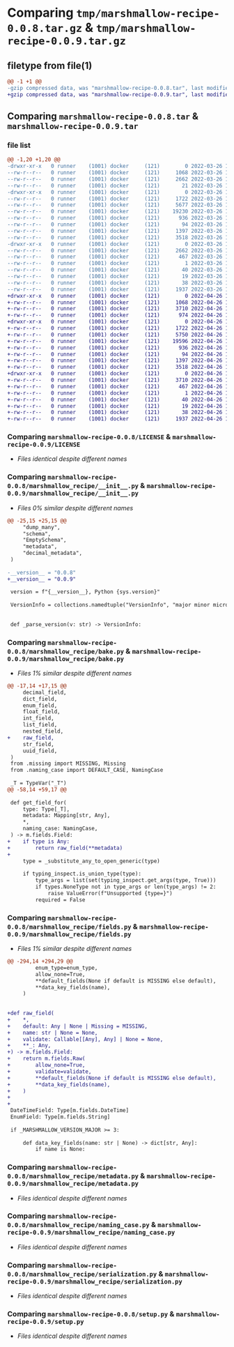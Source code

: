 # Comparing `tmp/marshmallow-recipe-0.0.8.tar.gz` & `tmp/marshmallow-recipe-0.0.9.tar.gz`

## filetype from file(1)

```diff
@@ -1 +1 @@
-gzip compressed data, was "marshmallow-recipe-0.0.8.tar", last modified: Sat Mar 26 10:17:49 2022, max compression
+gzip compressed data, was "marshmallow-recipe-0.0.9.tar", last modified: Tue Apr 26 14:25:41 2022, max compression
```

## Comparing `marshmallow-recipe-0.0.8.tar` & `marshmallow-recipe-0.0.9.tar`

### file list

```diff
@@ -1,20 +1,20 @@
-drwxr-xr-x   0 runner    (1001) docker     (121)        0 2022-03-26 10:17:49.394435 marshmallow-recipe-0.0.8/
--rw-r--r--   0 runner    (1001) docker     (121)     1068 2022-03-26 10:17:37.000000 marshmallow-recipe-0.0.8/LICENSE
--rw-r--r--   0 runner    (1001) docker     (121)     2662 2022-03-26 10:17:49.394435 marshmallow-recipe-0.0.8/PKG-INFO
--rw-r--r--   0 runner    (1001) docker     (121)       21 2022-03-26 10:17:37.000000 marshmallow-recipe-0.0.8/README.md
-drwxr-xr-x   0 runner    (1001) docker     (121)        0 2022-03-26 10:17:49.394435 marshmallow-recipe-0.0.8/marshmallow_recipe/
--rw-r--r--   0 runner    (1001) docker     (121)     1722 2022-03-26 10:17:37.000000 marshmallow-recipe-0.0.8/marshmallow_recipe/__init__.py
--rw-r--r--   0 runner    (1001) docker     (121)     5677 2022-03-26 10:17:37.000000 marshmallow-recipe-0.0.8/marshmallow_recipe/bake.py
--rw-r--r--   0 runner    (1001) docker     (121)    19230 2022-03-26 10:17:37.000000 marshmallow-recipe-0.0.8/marshmallow_recipe/fields.py
--rw-r--r--   0 runner    (1001) docker     (121)      936 2022-03-26 10:17:37.000000 marshmallow-recipe-0.0.8/marshmallow_recipe/metadata.py
--rw-r--r--   0 runner    (1001) docker     (121)       94 2022-03-26 10:17:37.000000 marshmallow-recipe-0.0.8/marshmallow_recipe/missing.py
--rw-r--r--   0 runner    (1001) docker     (121)     1397 2022-03-26 10:17:37.000000 marshmallow-recipe-0.0.8/marshmallow_recipe/naming_case.py
--rw-r--r--   0 runner    (1001) docker     (121)     3518 2022-03-26 10:17:37.000000 marshmallow-recipe-0.0.8/marshmallow_recipe/serialization.py
-drwxr-xr-x   0 runner    (1001) docker     (121)        0 2022-03-26 10:17:49.394435 marshmallow-recipe-0.0.8/marshmallow_recipe.egg-info/
--rw-r--r--   0 runner    (1001) docker     (121)     2662 2022-03-26 10:17:49.000000 marshmallow-recipe-0.0.8/marshmallow_recipe.egg-info/PKG-INFO
--rw-r--r--   0 runner    (1001) docker     (121)      467 2022-03-26 10:17:49.000000 marshmallow-recipe-0.0.8/marshmallow_recipe.egg-info/SOURCES.txt
--rw-r--r--   0 runner    (1001) docker     (121)        1 2022-03-26 10:17:49.000000 marshmallow-recipe-0.0.8/marshmallow_recipe.egg-info/dependency_links.txt
--rw-r--r--   0 runner    (1001) docker     (121)       40 2022-03-26 10:17:49.000000 marshmallow-recipe-0.0.8/marshmallow_recipe.egg-info/requires.txt
--rw-r--r--   0 runner    (1001) docker     (121)       19 2022-03-26 10:17:49.000000 marshmallow-recipe-0.0.8/marshmallow_recipe.egg-info/top_level.txt
--rw-r--r--   0 runner    (1001) docker     (121)       38 2022-03-26 10:17:49.394435 marshmallow-recipe-0.0.8/setup.cfg
--rw-r--r--   0 runner    (1001) docker     (121)     1937 2022-03-26 10:17:37.000000 marshmallow-recipe-0.0.8/setup.py
+drwxr-xr-x   0 runner    (1001) docker     (121)        0 2022-04-26 14:25:41.168740 marshmallow-recipe-0.0.9/
+-rw-r--r--   0 runner    (1001) docker     (121)     1068 2022-04-26 14:25:21.000000 marshmallow-recipe-0.0.9/LICENSE
+-rw-r--r--   0 runner    (1001) docker     (121)     3710 2022-04-26 14:25:41.168740 marshmallow-recipe-0.0.9/PKG-INFO
+-rw-r--r--   0 runner    (1001) docker     (121)      974 2022-04-26 14:25:21.000000 marshmallow-recipe-0.0.9/README.md
+drwxr-xr-x   0 runner    (1001) docker     (121)        0 2022-04-26 14:25:41.168740 marshmallow-recipe-0.0.9/marshmallow_recipe/
+-rw-r--r--   0 runner    (1001) docker     (121)     1722 2022-04-26 14:25:21.000000 marshmallow-recipe-0.0.9/marshmallow_recipe/__init__.py
+-rw-r--r--   0 runner    (1001) docker     (121)     5750 2022-04-26 14:25:21.000000 marshmallow-recipe-0.0.9/marshmallow_recipe/bake.py
+-rw-r--r--   0 runner    (1001) docker     (121)    19596 2022-04-26 14:25:21.000000 marshmallow-recipe-0.0.9/marshmallow_recipe/fields.py
+-rw-r--r--   0 runner    (1001) docker     (121)      936 2022-04-26 14:25:21.000000 marshmallow-recipe-0.0.9/marshmallow_recipe/metadata.py
+-rw-r--r--   0 runner    (1001) docker     (121)       94 2022-04-26 14:25:21.000000 marshmallow-recipe-0.0.9/marshmallow_recipe/missing.py
+-rw-r--r--   0 runner    (1001) docker     (121)     1397 2022-04-26 14:25:21.000000 marshmallow-recipe-0.0.9/marshmallow_recipe/naming_case.py
+-rw-r--r--   0 runner    (1001) docker     (121)     3518 2022-04-26 14:25:21.000000 marshmallow-recipe-0.0.9/marshmallow_recipe/serialization.py
+drwxr-xr-x   0 runner    (1001) docker     (121)        0 2022-04-26 14:25:41.168740 marshmallow-recipe-0.0.9/marshmallow_recipe.egg-info/
+-rw-r--r--   0 runner    (1001) docker     (121)     3710 2022-04-26 14:25:41.000000 marshmallow-recipe-0.0.9/marshmallow_recipe.egg-info/PKG-INFO
+-rw-r--r--   0 runner    (1001) docker     (121)      467 2022-04-26 14:25:41.000000 marshmallow-recipe-0.0.9/marshmallow_recipe.egg-info/SOURCES.txt
+-rw-r--r--   0 runner    (1001) docker     (121)        1 2022-04-26 14:25:41.000000 marshmallow-recipe-0.0.9/marshmallow_recipe.egg-info/dependency_links.txt
+-rw-r--r--   0 runner    (1001) docker     (121)       40 2022-04-26 14:25:41.000000 marshmallow-recipe-0.0.9/marshmallow_recipe.egg-info/requires.txt
+-rw-r--r--   0 runner    (1001) docker     (121)       19 2022-04-26 14:25:41.000000 marshmallow-recipe-0.0.9/marshmallow_recipe.egg-info/top_level.txt
+-rw-r--r--   0 runner    (1001) docker     (121)       38 2022-04-26 14:25:41.168740 marshmallow-recipe-0.0.9/setup.cfg
+-rw-r--r--   0 runner    (1001) docker     (121)     1937 2022-04-26 14:25:21.000000 marshmallow-recipe-0.0.9/setup.py
```

### Comparing `marshmallow-recipe-0.0.8/LICENSE` & `marshmallow-recipe-0.0.9/LICENSE`

 * *Files identical despite different names*

### Comparing `marshmallow-recipe-0.0.8/marshmallow_recipe/__init__.py` & `marshmallow-recipe-0.0.9/marshmallow_recipe/__init__.py`

 * *Files 0% similar despite different names*

```diff
@@ -25,15 +25,15 @@
     "dump_many",
     "schema",
     "EmptySchema",
     "metadata",
     "decimal_metadata",
 )
 
-__version__ = "0.0.8"
+__version__ = "0.0.9"
 
 version = f"{__version__}, Python {sys.version}"
 
 VersionInfo = collections.namedtuple("VersionInfo", "major minor micro release_level serial")
 
 
 def _parse_version(v: str) -> VersionInfo:
```

### Comparing `marshmallow-recipe-0.0.8/marshmallow_recipe/bake.py` & `marshmallow-recipe-0.0.9/marshmallow_recipe/bake.py`

 * *Files 1% similar despite different names*

```diff
@@ -17,14 +17,15 @@
     decimal_field,
     dict_field,
     enum_field,
     float_field,
     int_field,
     list_field,
     nested_field,
+    raw_field,
     str_field,
     uuid_field,
 )
 from .missing import MISSING, Missing
 from .naming_case import DEFAULT_CASE, NamingCase
 
 _T = TypeVar("_T")
@@ -58,14 +59,17 @@
 
 def get_field_for(
     type: Type[_T],
     metadata: Mapping[str, Any],
     *,
     naming_case: NamingCase,
 ) -> m.fields.Field:
+    if type is Any:
+        return raw_field(**metadata)
+
     type = _substitute_any_to_open_generic(type)
 
     if typing_inspect.is_union_type(type):
         type_args = list(set(typing_inspect.get_args(type, True)))
         if types.NoneType not in type_args or len(type_args) != 2:
             raise ValueError(f"Unsupported {type=}")
         required = False
```

### Comparing `marshmallow-recipe-0.0.8/marshmallow_recipe/fields.py` & `marshmallow-recipe-0.0.9/marshmallow_recipe/fields.py`

 * *Files 1% similar despite different names*

```diff
@@ -294,14 +294,29 @@
         enum_type=enum_type,
         allow_none=True,
         **default_fields(None if default is MISSING else default),
         **data_key_fields(name),
     )
 
 
+def raw_field(
+    *,
+    default: Any | None | Missing = MISSING,
+    name: str | None = None,
+    validate: Callable[[Any], Any] | None = None,
+    **_: Any,
+) -> m.fields.Field:
+    return m.fields.Raw(
+        allow_none=True,
+        validate=validate,
+        **default_fields(None if default is MISSING else default),
+        **data_key_fields(name),
+    )
+
+
 DateTimeField: Type[m.fields.DateTime]
 EnumField: Type[m.fields.String]
 
 if _MARSHMALLOW_VERSION_MAJOR >= 3:
 
     def data_key_fields(name: str | None) -> dict[str, Any]:
         if name is None:
```

### Comparing `marshmallow-recipe-0.0.8/marshmallow_recipe/metadata.py` & `marshmallow-recipe-0.0.9/marshmallow_recipe/metadata.py`

 * *Files identical despite different names*

### Comparing `marshmallow-recipe-0.0.8/marshmallow_recipe/naming_case.py` & `marshmallow-recipe-0.0.9/marshmallow_recipe/naming_case.py`

 * *Files identical despite different names*

### Comparing `marshmallow-recipe-0.0.8/marshmallow_recipe/serialization.py` & `marshmallow-recipe-0.0.9/marshmallow_recipe/serialization.py`

 * *Files identical despite different names*

### Comparing `marshmallow-recipe-0.0.8/setup.py` & `marshmallow-recipe-0.0.9/setup.py`

 * *Files identical despite different names*

